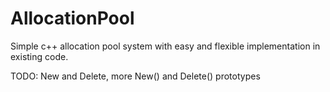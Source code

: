 AllocationPool
==============

Simple c++ allocation pool system with easy and flexible implementation in existing code.

TODO: New[]() and Delete[](), more New() and Delete() prototypes
